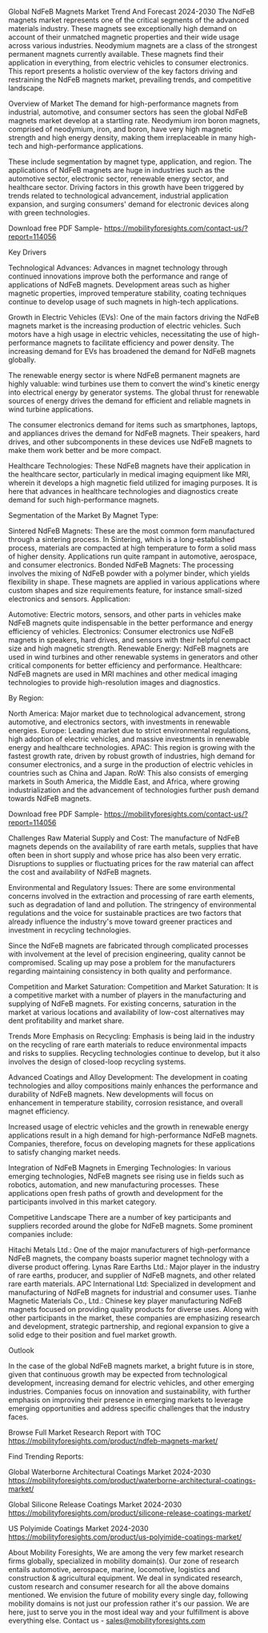 Global NdFeB Magnets Market Trend And Forecast  2024-2030
The NdFeB magnets market represents one of the critical segments of the advanced materials industry. These magnets see exceptionally high demand on account of their unmatched magnetic properties and their wide usage across various industries. Neodymium magnets are a class of the strongest permanent magnets currently available. These magnets find their application in everything, from electric vehicles to consumer electronics. This report presents a holistic overview of the key factors driving and restraining the NdFeB magnets market, prevailing trends, and competitive landscape.

Overview of Market
The demand for high-performance magnets from industrial, automotive, and consumer sectors has seen the global NdFeB magnets market develop at a startling rate. Neodymium iron boron magnets, comprised of neodymium, iron, and boron, have very high magnetic strength and high energy density, making them irreplaceable in many high-tech and high-performance applications.

These include segmentation by magnet type, application, and region. The applications of NdFeB magnets are huge in industries such as the automotive sector, electronic sector, renewable energy sector, and healthcare sector. Driving factors in this growth have been triggered by trends related to technological advancement, industrial application expansion, and surging consumers' demand for electronic devices along with green technologies.

Download free PDF Sample- https://mobilityforesights.com/contact-us/?report=114056

Key Drivers

Technological Advances: Advances in magnet technology through continued innovations improve both the performance and range of applications of NdFeB magnets. Development areas such as higher magnetic properties, improved temperature stability, coating techniques continue to develop usage of such magnets in high-tech applications.

Growth in Electric Vehicles (EVs): One of the main factors driving the NdFeB magnets market is the increasing production of electric vehicles. Such motors have a high usage in electric vehicles, necessitating the use of high-performance magnets to facilitate efficiency and power density. The increasing demand for EVs has broadened the demand for NdFeB magnets globally.

The renewable energy sector is where NdFeB permanent magnets are highly valuable: wind turbines use them to convert the wind's kinetic energy into electrical energy by generator systems. The global thrust for renewable sources of energy drives the demand for efficient and reliable magnets in wind turbine applications.

The consumer electronics demand for items such as smartphones, laptops, and appliances drives the demand for NdFeB magnets. Their speakers, hard drives, and other subcomponents in these devices use NdFeB magnets to make them work better and be more compact.

Healthcare Technologies: These NdFeB magnets have their application in the healthcare sector, particularly in medical imaging equipment like MRI, wherein it develops a high magnetic field utilized for imaging purposes. It is here that advances in healthcare technologies and diagnostics create demand for such high-performance magnets.

Segmentation of the Market
By Magnet Type:

Sintered NdFeB Magnets: These are the most common form manufactured through a sintering process. In Sintering, which is a long-established process, materials are compacted at high temperature to form a solid mass of higher density. Applications run quite rampant in automotive, aerospace, and consumer electronics. Bonded NdFeB Magnets: The processing involves the mixing of NdFeB powder with a polymer binder, which yields flexibility in shape. These magnets are applied in various applications where custom shapes and size requirements feature, for instance small-sized electronics and sensors. Application:

Automotive: Electric motors, sensors, and other parts in vehicles make NdFeB magnets quite indispensable in the better performance and energy efficiency of vehicles.
Electronics: Consumer electronics use NdFeB magnets in speakers, hard drives, and sensors with their helpful compact size and high magnetic strength.
Renewable Energy: NdFeB magnets are used in wind turbines and other renewable systems in generators and other critical components for better efficiency and performance.
Healthcare: NdFeB magnets are used in MRI machines and other medical imaging technologies to provide high-resolution images and diagnostics. 

By Region:

North America: Major market due to technological advancement, strong automotive, and electronics sectors, with investments in renewable energies.
Europe: Leading market due to strict environmental regulations, high adoption of electric vehicles, and massive investments in renewable energy and healthcare technologies.
APAC: This region is growing with the fastest growth rate, driven by robust growth of industries, high demand for consumer electronics, and a surge in the production of electric vehicles in countries such as China and Japan.
RoW: This also consists of emerging markets in South America, the Middle East, and Africa, where growing industrialization and the advancement of technologies further push demand towards NdFeB magnets.

Download free PDF Sample- https://mobilityforesights.com/contact-us/?report=114056

Challenges
Raw Material Supply and Cost: The manufacture of NdFeB magnets depends on the availability of rare earth metals, supplies that have often been in short supply and whose price has also been very erratic. Disruptions to supplies or fluctuating prices for the raw material can affect the cost and availability of NdFeB magnets.

Environmental and Regulatory Issues: There are some environmental concerns involved in the extraction and processing of rare earth elements, such as degradation of land and pollution. The stringency of environmental regulations and the voice for sustainable practices are two factors that already influence the industry's move toward greener practices and investment in recycling technologies.

Since the NdFeB magnets are fabricated through complicated processes with involvement at the level of precision engineering, quality cannot be compromised. Scaling up may pose a problem for the manufacturers regarding maintaining consistency in both quality and performance.

Competition and Market Saturation: Competition and Market Saturation: It is a competitive market with a number of players in the manufacturing and supplying of NdFeB magnets. For existing concerns, saturation in the market at various locations and availability of low-cost alternatives may dent profitability and market share.

Trends
More Emphasis on Recycling: Emphasis is being laid in the industry on the recycling of rare earth materials to reduce environmental impacts and risks to supplies. Recycling technologies continue to develop, but it also involves the design of closed-loop recycling systems.

Advanced Coatings and Alloy Development: The development in coating technologies and alloy compositions mainly enhances the performance and durability of NdFeB magnets. New developments will focus on enhancement in temperature stability, corrosion resistance, and overall magnet efficiency.

Increased usage of electric vehicles and the growth in renewable energy applications result in a high demand for high-performance NdFeB magnets. Companies, therefore, focus on developing magnets for these applications to satisfy changing market needs.

Integration of NdFeB Magnets in Emerging Technologies: In various emerging technologies, NdFeB magnets see rising use in fields such as robotics, automation, and new manufacturing processes. These applications open fresh paths of growth and development for the participants involved in this market category.

Competitive Landscape
There are a number of key participants and suppliers recorded around the globe for NdFeB magnets. Some prominent companies include:

Hitachi Metals Ltd.: One of the major manufacturers of high-performance NdFeB magnets, the company boasts superior magnet technology with a diverse product offering.
Lynas Rare Earths Ltd.: Major player in the industry of rare earths, producer, and supplier of NdFeB magnets, and other related rare earth materials. APC International Ltd: Specialized in development and manufacturing of NdFeB magnets for industrial and consumer uses. Tianhe Magnetic Materials Co., Ltd.: Chinese key player manufacturing NdFeB magnets focused on providing quality products for diverse uses.
Along with other participants in the market, these companies are emphasizing research and development, strategic partnership, and regional expansion to give a solid edge to their position and fuel market growth.

Outlook

In the case of the global NdFeB magnets market, a bright future is in store, given that continuous growth may be expected from technological development, increasing demand for electric vehicles, and other emerging industries. Companies focus on innovation and sustainability, with further emphasis on improving their presence in emerging markets to leverage emerging opportunities and address specific challenges that the industry faces.


Browse Full Market Research Report with TOC https://mobilityforesights.com/product/ndfeb-magnets-market/


Find Trending Reports:



Global Waterborne Architectural Coatings Market 2024-2030 https://mobilityforesights.com/product/waterborne-architectural-coatings-market/

Global Silicone Release Coatings Market 2024-2030 https://mobilityforesights.com/product/silicone-release-coatings-market/


US Polyimide Coatings Market 2024-2030 https://mobilityforesights.com/product/us-polyimide-coatings-market/

About Mobility Foresights,
We are among the very few market research firms globally, specialized in mobility domain(s). Our zone of research entails automotive, aerospace, marine, locomotive, logistics and construction & agricultural equipment. We deal in syndicated research, custom research and consumer research for all the above domains mentioned.
We envision the future of mobility every single day, following mobility domains is not just our profession rather it's our passion. We are here, just to serve you in the most ideal way and your fulfillment is above everything else. Contact us -  sales@mobilityforesights.com 




